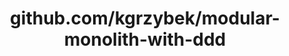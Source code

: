 ---
layout: post
title: github.com/kgrzybek/modular-monolith-with-ddd
categories: link
tags: [انگلیسی, گیت‌هاب, برنامه‌نویسی]
---